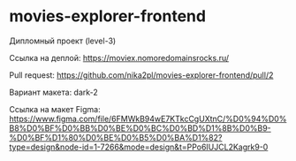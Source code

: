 # movies-explorer-frontend

Дипломный проект (level-3) 

Ссылка на деплой: https://moviex.nomoredomainsrocks.ru/

Pull request: https://github.com/nika2pl/movies-explorer-frontend/pull/2

Вариант макета: dark-2

Ссылка на макет Figma: https://www.figma.com/file/6FMWkB94wE7KTkcCgUXtnC/%D0%94%D0%B8%D0%BF%D0%BB%D0%BE%D0%BC%D0%BD%D1%8B%D0%B9-%D0%BF%D1%80%D0%BE%D0%B5%D0%BA%D1%82?type=design&node-id=1-7266&mode=design&t=PPo6IUJCL2Kagrk9-0
